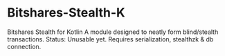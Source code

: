 # Bitshares-Stealth-K
Bitshares Stealth for Kotlin
A module designed to neatly form blind/stealth transactions.
Status: Unusable yet.
Requires serialization, stealthzk & db connection.
